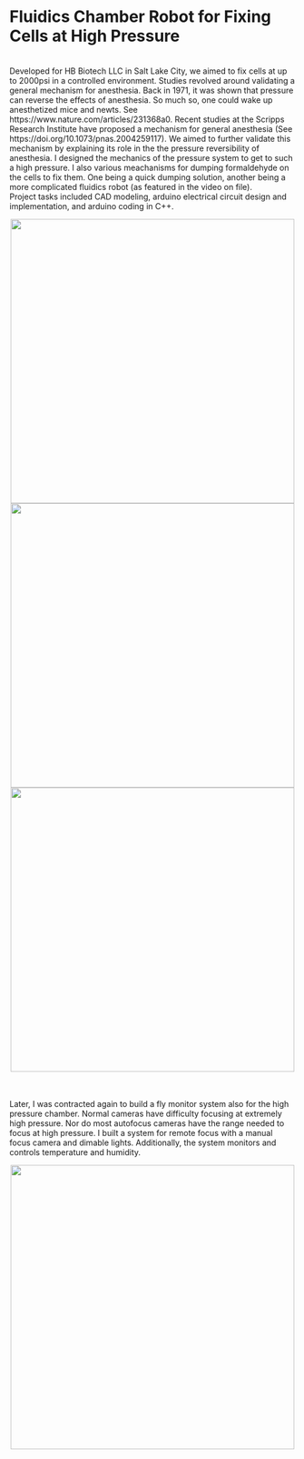 # Fluidics Chamber Robot for Fixing Cells at High Pressure
</br>
Developed for HB Biotech LLC in Salt Lake City, we aimed to fix cells at up to 2000psi in a controlled environment. Studies revolved around validating a general mechanism for anesthesia. Back in 1971, it was shown that pressure can reverse the effects of anesthesia. So much so, one could wake up anesthetized mice and newts. See https://www.nature.com/articles/231368a0. Recent studies at the Scripps Research Institute have proposed a mechanism for general anesthesia (See https://doi.org/10.1073/pnas.2004259117). We aimed to further validate this mechanism by explaining its role in the the pressure reversibility of anesthesia. I designed the mechanics of the pressure system to get to such a high pressure. I also various meachanisms for dumping formaldehyde on the cells to fix them. One being a quick dumping solution, another being a more complicated fluidics robot (as featured in the video on file). </br>
Project tasks included CAD modeling, arduino electrical circuit design and implementation, and arduino coding in C++. 
</br> 
<p align="center">
  <img src="https://user-images.githubusercontent.com/85134229/151649720-9375d74c-945b-4743-b1dd-0803ff07dd3a.jpg" | width=500/ > </br>
  <img src="https://user-images.githubusercontent.com/85134229/151649716-fe7d14fa-05e2-4e51-9298-c4c99353d7ff.jpeg" | width=500/> </br>
  <img src="https://user-images.githubusercontent.com/85134229/151649574-d9e1e65c-f545-45fb-a67f-43ed4167cf0e.jpg" | width=500/>
</p>
</br>
</br>
Later, I was contracted again to build a fly monitor system also for the high pressure chamber. Normal cameras have difficulty focusing at extremely high pressure. Nor do most autofocus cameras have the range needed to focus at high pressure. I built a system for remote focus with a manual focus camera and dimable lights. Additionally, the system monitors and controls temperature and humidity. </br>
<p align="center">
  <img src="https://user-images.githubusercontent.com/85134229/151650120-dac10039-aff8-4616-a7b6-1a9e76f6fbbc.png" | width=500/ > 
</p>


